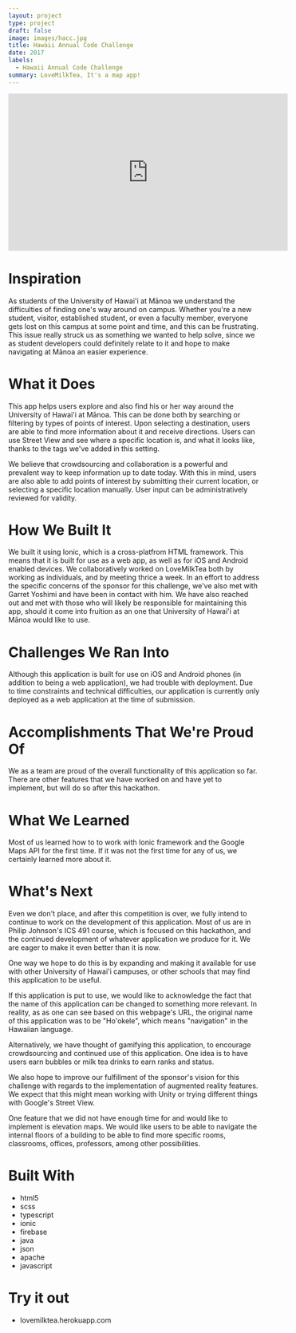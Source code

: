 ```yaml
---
layout: project
type: project
draft: false
image: images/hacc.jpg
title: Hawaii Annual Code Challenge
date: 2017
labels:
  - Hawaii Annual Code Challenge
summary: LoveMilkTea, It's a map app!
---
```


<center>
  <iframe src="https://www.youtube.com/watch?v=wLuSS2579hc" width="560" height="315" style="border:none;overflow:hidden" scrolling="no" frameborder="0" allowTransparency="true" allowFullScreen="true"></iframe>

</center>

# Inspiration
As students of the University of Hawai'i at Mānoa we understand the difficulties of finding one's way around on campus. Whether you're a new student, visitor, established student, or even a faculty member, everyone gets lost on this campus at some point and time, and this can be frustrating. This issue really struck us as something we wanted to help solve, since we as student developers could definitely relate to it and hope to make navigating at Mānoa an easier experience.

# What it Does
This app helps users explore and also find his or her way around the University of Hawai'i at Mānoa. This can be done both by searching or filtering by types of points of interest. Upon selecting a destination, users are able to find more information about it and receive directions. Users can use Street View and see where a specific location is, and what it looks like, thanks to the tags we've added in this setting.

We believe that crowdsourcing and collaboration is a powerful and prevalent way to keep information up to date today. With this in mind, users are also able to add points of interest by submitting their current location, or selecting a specific location manually. User input can be administratively reviewed for validity.

# How We Built It
We built it using Ionic, which is a cross-platfrom HTML framework. This means that it is built for use as a web app, as well as for iOS and Android enabled devices. We collaboratively worked on LoveMilkTea both by working as individuals, and by meeting thrice a week. In an effort to address the specific concerns of the sponsor for this challenge, we've also met with Garret Yoshimi and have been in contact with him. We have also reached out and met with those who will likely be responsible for maintaining this app, should it come into fruition as an one that University of Hawai'i at Mānoa would like to use.

# Challenges We Ran Into
Although this application is built for use on iOS and Android phones (in addition to being a web application), we had trouble with deployment. Due to time constraints and technical difficulties, our application is currently only deployed as a web application at the time of submission.

# Accomplishments That We're Proud Of
We as a team are proud of the overall functionality of this application so far. There are other features that we have worked on and have yet to implement, but will do so after this hackathon.

# What We Learned
Most of us learned how to to work with Ionic framework and the Google Maps API for the first time. If it was not the first time for any of us, we certainly learned more about it.

# What's Next
Even we don't place, and after this competition is over, we fully intend to continue to work on the development of this application. Most of us are in Philip Johnson's ICS 491 course, which is focused on this hackathon, and the continued development of whatever application we produce for it. We are eager to make it even better than it is now.

One way we hope to do this is by expanding and making it available for use with other University of Hawai'i campuses, or other schools that may find this application to be useful.

If this application is put to use, we would like to acknowledge the fact that the name of this application can be changed to something more relevant. In reality, as as one can see based on this webpage's URL, the original name of this application was to be "Ho'okele", which means "navigation" in the Hawaiian language.

Alternatively, we have thought of gamifying this application, to encourage crowdsourcing and continued use of this application. One idea is to have users earn bubbles or milk tea drinks to earn ranks and status.

We also hope to improve our fulfillment of the sponsor's vision for this challenge with regards to the implementation of augmented reality features. We expect that this might mean working with Unity or trying different things with Google's Street View.

One feature that we did not have enough time for and would like to implement is elevation maps. We would like users to be able to navigate the internal floors of a building to be able to find more specific rooms, classrooms, offices, professors, among other possibilities.

# Built With
- html5
- scss
- typescript
- ionic
- firebase
- java
- json
- apache
- javascript
# Try it out
- lovemilktea.herokuapp.com
